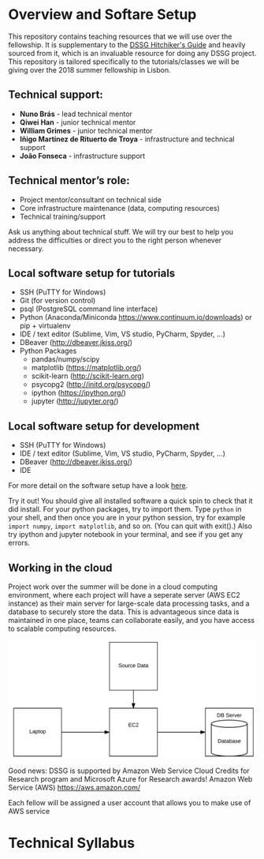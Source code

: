 # Overview and Softare Setup

This repository contains teaching resources that we will use over the fellowship. It is supplementary to the [DSSG Hitchiker's Guide](https://github.com/dssg/hitchhikers-guide) and heavily sourced from it, which is an invaluable resource for doing any DSSG project. This repository is tailored specifically to the tutorials/classes we will be giving over the 2018 summer fellowship in Lisbon.

## Technical support:
* **Nuno Brás** - lead technical mentor
* **Qiwei Han** - junior technical mentor
* **William Grimes** - junior technical mentor
* **Iñigo Martínez de Rituerto de Troya** - infrastructure and technical support
* **João Fonseca** - infrastructure support

## Technical mentor’s role: 
* Project mentor/consultant on technical side
* Core infrastructure maintenance (data, computing resources)
* Technical training/support

Ask us anything about technical stuff. We will try our best to help you address the difficulties or direct you to the right person whenever necessary.

## Local software setup for tutorials
* SSH (PuTTY for Windows)
* Git (for version control)
* psql (PostgreSQL command line interface)
* Python (Anaconda/Miniconda https://www.continuum.io/downloads) or pip + virtualenv
* IDE / text editor (Sublime, Vim, VS studio, PyCharm, Spyder, ...)
* DBeaver (http://dbeaver.jkiss.org/)
* Python Packages
    * pandas/numpy/scipy
    * matplotlib (https://matplotlib.org/)
    * scikit-learn (http://scikit-learn.org)
    * psycopg2 (http://initd.org/psycopg/)
    * ipython (https://ipython.org/)
    * jupyter (http://jupyter.org/)

## Local software setup for development
* SSH (PuTTY for Windows)
* IDE / text editor (Sublime, Vim, VS studio, PyCharm, Spyder, ...)
* DBeaver (http://dbeaver.jkiss.org/)
* IDE

For more detail on the software setup have a look [here](https://github.com/dssg/hitchhikers-guide/tree/master/curriculum/0_before_you_start/software-setup).

Try it out!
You should give all installed software a quick spin to check that it did install. For your python packages, try to import them. Type `python` in your shell, and then once you are in your python session, try for example `import numpy`, `import matplotlib`, and so on. (You can quit with exit().) Also try ipython and jupyter notebook in your terminal, and see if you get any errors.

## Working in the cloud
Project work over the summer will be done in a cloud computing environment, where each project will have a seperate server (AWS EC2 instance) as their main server for large-scale data processing tasks, and a database to securely store the data. This is advantageous since data is maintained in one place, teams can collaborate easily, and you have access to scalable computing resources.

![stack](images/stack.png)

Good news: DSSG is supported by Amazon Web Service Cloud Credits for Research program and Microsoft Azure for Research awards!
Amazon Web Service (AWS) https://aws.amazon.com/

Each fellow will be assigned a user account that allows you to make use of AWS service

# Technical Syllabus
